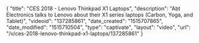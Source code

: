 {
    "title": "CES 2018 - Lenovo Thinkpad X1 Laptops",
    "description": "Abt Electronics talks to Lenovo about their X1 series laptops (Carbon, Yoga, and Tablet)",
    "videoid": "137285861",
    "date_created": "1515707865",
    "date_modified": "1515710504",
    "type": "captivate",
    "layout": "video",
    "url": "\/v\/ces-2018-lenovo-thinkpad-x1-laptops\/137285861"
}